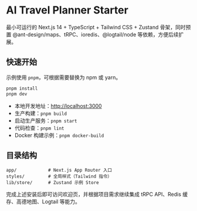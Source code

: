 # AI Travel Planner Starter

最小可运行的 Next.js 14 + TypeScript + Tailwind CSS + Zustand 骨架，同时预置 @ant-design/maps、tRPC、ioredis、@logtail/node 等依赖，方便后续扩展。

## 快速开始

示例使用 `pnpm`，可根据需要替换为 npm 或 yarn。

```bash
pnpm install
pnpm dev
```

- 本地开发地址：<http://localhost:3000>
- 生产构建：`pnpm build`
- 启动生产服务：`pnpm start`
- 代码检查：`pnpm lint`
- Docker 构建示例：`pnpm docker-build`

## 目录结构

```
app/            # Next.js App Router 入口
styles/         # 全局样式（Tailwind 指令）
lib/store/      # Zustand 示例 Store
```

完成上述安装后即可访问欢迎页，并根据项目需求继续集成 tRPC API、Redis 缓存、高德地图、Logtail 等能力。